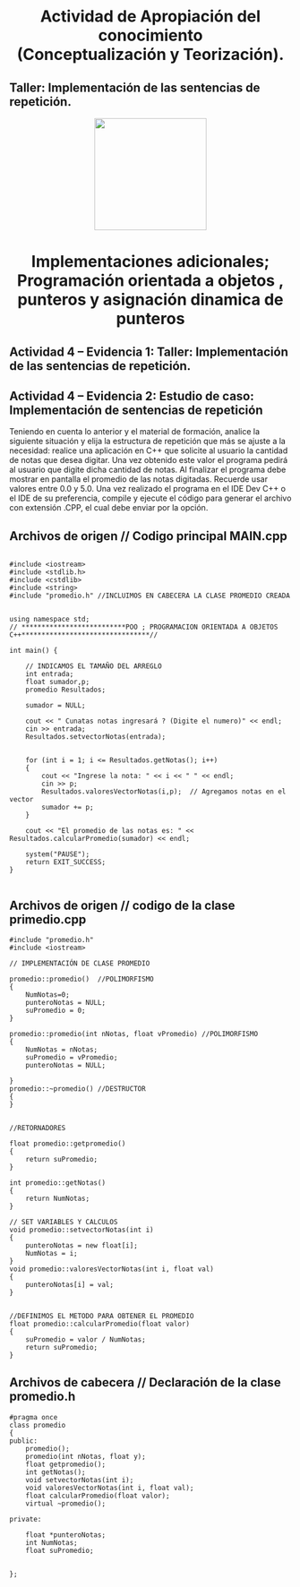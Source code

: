 <H1 align="center"> Actividad de Apropiación del conocimiento <br>(Conceptualización y Teorización).</H1>

## Taller: Implementación de las sentencias de repetición.
<p align="center">
  <img width="200px" src="https://www.codesdope.com/staticroot/images/cs/l2.gif"/> 
</p>

<H1 align="center"> Implementaciones adicionales; Programación orientada a objetos , punteros y asignación dinamica de punteros</H1>

## Actividad 4 – Evidencia 1: Taller: Implementación de las sentencias de repetición.
## Actividad 4 – Evidencia 2: Estudio de caso: Implementación de sentencias de repetición 


<p style=»text-align: justify;> Teniendo en cuenta lo anterior y el material de formación, analice la siguiente
situación y elija la estructura de repetición que más se ajuste a la necesidad: realice una
aplicación en C++ que solicite al usuario la cantidad de notas que desea digitar. Una vez
obtenido este valor el programa pedirá al usuario que digite dicha cantidad de notas. Al
finalizar el programa debe mostrar en pantalla el promedio de las notas digitadas.
Recuerde usar valores entre 0.0 y 5.0.
Una vez realizado el programa en el IDE Dev C++ o el IDE de su preferencia, compile y ejecute el código para generar el archivo con extensión .CPP, el cual debe
enviar por la opción. </p>

## Archivos de origen // Codigo principal MAIN.cpp

```

#include <iostream>
#include <stdlib.h>
#include <cstdlib>
#include <string>
#include "promedio.h" //INCLUIMOS EN CABECERA LA CLASE PROMEDIO CREADA


using namespace std;
// **************************POO ; PROGRAMACION ORIENTADA A OBJETOS C++********************************//

int main() {

	// INDICAMOS EL TAMAÑO DEL ARREGLO
	int entrada;
	float sumador,p;
	promedio Resultados;

	sumador = NULL;

	cout << " Cunatas notas ingresará ? (Digite el numero)" << endl;
	cin >> entrada;
	Resultados.setvectorNotas(entrada);
	

	for (int i = 1; i <= Resultados.getNotas(); i++)
	{
		cout << "Ingrese la nota: " << i << " " << endl;
		cin >> p;
		Resultados.valoresVectorNotas(i,p);  // Agregamos notas en el vector
		sumador += p;
	}
	
	cout << "El promedio de las notas es: " << Resultados.calcularPromedio(sumador) << endl;

	system("PAUSE");
	return EXIT_SUCCESS;
}


```

##  Archivos de origen // codigo de la clase primedio.cpp

```
#include "promedio.h"
#include <iostream>

// IMPLEMENTACIÓN DE CLASE PROMEDIO

promedio::promedio()  //POLIMORFISMO
{
	NumNotas=0;
	punteroNotas = NULL;
	suPromedio = 0;
}

promedio::promedio(int nNotas, float vPromedio) //POLIMORFISMO
{
	NumNotas = nNotas;
	suPromedio = vPromedio;
	punteroNotas = NULL;

}
promedio::~promedio() //DESTRUCTOR
{
}


//RETORNADORES

float promedio::getpromedio()
{
	return suPromedio;
}

int promedio::getNotas()
{
	return NumNotas;
}

// SET VARIABLES Y CALCULOS                
void promedio::setvectorNotas(int i)
{
	punteroNotas = new float[i];
	NumNotas = i;
}
void promedio::valoresVectorNotas(int i, float val)
{
	punteroNotas[i] = val;
}


//DEFINIMOS EL METODO PARA OBTENER EL PROMEDIO
float promedio::calcularPromedio(float valor)
{
	suPromedio = valor / NumNotas;
	return suPromedio;
}

```

## Archivos de cabecera // Declaración de la clase promedio.h

```
#pragma once
class promedio
{
public:
	promedio();
	promedio(int nNotas, float y);
	float getpromedio();
	int getNotas();
	void setvectorNotas(int i);
	void valoresVectorNotas(int i, float val);
	float calcularPromedio(float valor);
	virtual ~promedio();

private:

	float *punteroNotas;
	int NumNotas;
	float suPromedio;


};
```

